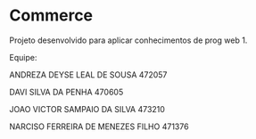 # Commerce
Projeto desenvolvido para aplicar conhecimentos de prog web 1.

Equipe: 

ANDREZA DEYSE LEAL DE SOUSA
472057

DAVI SILVA DA PENHA 
470605

JOAO VICTOR SAMPAIO DA SILVA
473210

NARCISO FERREIRA DE MENEZES FILHO
471376
